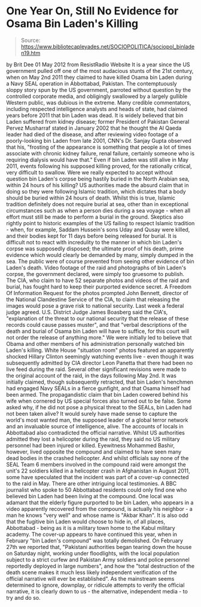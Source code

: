 # One Year On, Still No Evidence for Osama Bin Laden's Killing

> Source: https://www.bibliotecapleyades.net/SOCIOPOLITICA/sociopol_binladen19.htm

by Brit Dee
01 May 2012
from
ResistRadio Website
It is a year since the US government pulled off one of the most audacious
stunts of the 21st century, when on May 2nd 2011 they claimed to have killed
Osama bin Laden during a Navy SEAL operation in Abbottabad, Pakistan.
The contemptuously sloppy story spun by the US
government, parroted without question by the controlled corporate media, and
obligingly swallowed by a largely gullible Western public, was dubious in
the extreme.
Many credible commentators, including respected intelligence analysts and
heads of state, had claimed years before 2011 that bin Laden was dead.
It is widely believed that bin Laden suffered
from kidney disease; former President of Pakistan General Pervez Musharraf
stated in January 2002 that he thought the Al Qaeda leader had died of the
disease, and after reviewing video footage of a poorly-looking bin Laden
from late 2001, CNN's Dr. Sanjay Gupta observed that his,
"frosting of the appearance is something
that people a lot of times associate with chronic kidney failure, renal
failure, certainly someone who is requiring dialysis would have that."
Even if bin Laden was still alive in May 2011,
events following his supposed killing proved, for the rationally critical,
very difficult to swallow.
Were we really expected to accept without
question bin Laden's corpse being hastily buried in the North Arabian sea,
within 24 hours of his killing? US authorities made the absurd claim that in
doing so they were following Islamic tradition, which dictates that a body
should be buried within 24 hours of death.
Whilst this is true, Islamic tradition
definitely does not require burial at sea, other than in exceptional
circumstances such as when a person dies during a sea voyage - when all
effort must still be made to perform a burial in the ground.
Skeptics also
rightly point to historic examples of the US failing to respect Islamic
tradition - when, for example, Saddam Hussein's sons Uday and Qusay were
killed, and their bodies kept for 11 days before being released for burial.
It is difficult not to react with incredulity to
the manner in which bin Laden's corpse was supposedly disposed; the ultimate
proof of his death, prime evidence which would clearly be demanded by many,
simply dumped in the sea.
The public were of course prevented from seeing other evidence of bin
Laden's death.
Video footage of the raid and photographs of bin Laden's
corpse, the government declared, were simply too gruesome to publish. The
CIA, who claim to have 52 separate photos and videos of the raid and burial,
has fought hard to keep their purported evidence secret.
A Freedom Of Information Request for the photos
prompted John Bennett, director of the National Clandestine Service of the
CIA, to claim that releasing the images would pose a grave risk to national
security. Last week a federal judge agreed.
U.S. District Judge James Boasberg said
the CIA's,
"explanation of the threat to our national
security that the release of these records could cause passes muster",
and that "verbal descriptions of the death and burial of Osama bin Laden
will have to suffice, for this court will not order the release of
anything more."
We were initially led to believe that Obama and
other members of his administration personally watched bin Laden's killing.
White House "situation room" photos featured an
apparently shocked Hillary Clinton seemingly watching events live - even
though it was subsequently admitted by CIA director Leon Panetta that there
had been no live feed during the raid.
Several other significant revisions
were made to the original account of the raid, in the days following May
2nd.
It was initially claimed, though subsequently
retracted, that bin Laden's henchmen had engaged Navy SEALs in a fierce
gunfight, and that Osama himself had been armed.
The propagandistic claim that bin Laden cowered
behind his wife when cornered by US special forces also turned out to be
false. Some asked why, if he did not pose a physical threat to the SEALs,
bin Laden had not been taken alive? It would surely have made sense to
capture the world's most wanted man, the supposed leader of a global terror
network and an invaluable source of intelligence, alive.
The accounts of locals in Abbottabad also contradicted the official
narrative. Whilst US authorities admitted they lost a helicopter during the
raid, they said no US military personnel had been injured or killed.
Eyewitness Mohammed Bashir, however, lived opposite the compound and claimed
to have seen many dead bodies in the crashed helicopter.
And whilst officials say none of the SEAL Team 6
members involved in the compound raid were amongst the unit's 22 soldiers
killed in a helicopter crash in Afghanistan in August 2011, some have
speculated that the incident was part of a cover-up connected to the raid in
May. There are other intriguing local testimonies.
A BBC journalist who spoke to 50 Abbottabad
residents could only find one who believed bin Laden had been living at the
compound.
One local was adamant that the elderly figure
purported to be bin Laden, who appears in a video apparently recovered from
the compound, is actually his neighbor - a man he knows "very well" and
whose name is "Akbar Khan".
It is also odd that the fugitive bin Laden would
choose to hide in, of all places, Abbottabad - being as it is a military
town home to the Kabul military academy. The cover-up appears to have
continued this year, when in February "bin Laden's compound" was totally
demolished.
On February 27th we reported that,
"Pakistani authorities began tearing down
the house on Saturday night, working under floodlights, with the local
population subject to a strict curfew and Pakistan Army soldiers and
police personnel reportedly deployed in large numbers", and how the
"total destruction of the death scene makes it much less likely
independent verification of the official narrative will ever be
established".
As the mainstream seems determined to ignore,
downplay, or ridicule attempts to verify the official narrative, it is
clearly down to us - the alternative, independent media - to try and do so.
